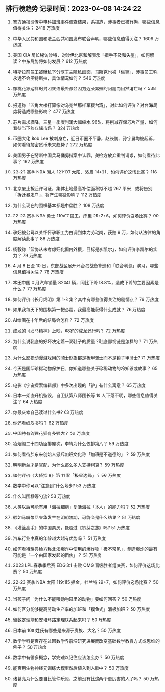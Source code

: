 
## 排行榜趋势 记录时间：2023-04-08 14:24:22
  
  1. 警方通报网传中电科加班事件调查结果，系捏造，涉事者已被行拘，哪些信息值得关注？ 2418 万热度
    
  2. 中华人民共和国和法兰西共和国发布联合声明，哪些信息值得关注？ 1609 万热度
    
  3. 美国 CIA 局长秘访沙特，对沙伊北京和解表示「措手不及和失望」，如何解读？中东局势将如何发展？ 612 万热度
    
  4. 特斯拉前员工被曝私下分享车主隐私画面，马斯克也被「偷窥」，涉事员工称永远不会买特斯拉，具体情况如何？ 546 万热度
    
  5. 像桃花源这样的封闭聚落最终都会因为近亲繁殖的问题而自然消亡吗？ 538 万热度
    
  6. 报道称「五角大楼打算像对乌克兰那样军援台湾」，对此如何评价？对台海局势将造成哪些影响？ 477 万热度
    
  7. 芯片需求骤降，三星一季度利润大幅缩水 96%，将削减存储芯片产量，如何看待当下的存储市场？ 324 万热度
    
  8. 币圈大佬 Bob Lee 被刺身亡，近日币圈不平静，赵长鹏、孙宇晨均被起诉，如何看待加密货币未来趋势？ 272 万热度
    
  9. 美国男子在掰断中国兵马俑拇指案中认罪，美检方放弃重判请求，如何看待此事？ 162 万热度
    
  10. 22-23 赛季 NBA 湖人 121:107 太阳，浓眉 14+21，如何评价这场比赛？ 116 万热度
    
  11. 北京废止拆迁许可证，集体土地最高补偿面积拟不超 267 平米，或将告别「拆迁暴发户」，将产生哪些影响？ 112 万热度
    
  12. 为什么现在的围棋基本都是中盘胜？ 108 万热度
    
  13. 22-23 赛季 NBA 勇士 119:97 国王，库里 25+7+6，如何评价这场比赛？ 99 万热度
    
  14. 孕妇被公司以关怀怀孕职工为由调到体力劳动岗，获赔 9 万，如何从法律的角度解读此事？ 88 万热度
    
  15. 杨毅称「篮协从未考虑归化国内外援，目标是李凯尔」，如何评价李凯尔的实力？ 79 万热度
    
  16. 4 月 8 日至 10 日，东部战区展开环台岛战备警巡和「联合利剑」演习，哪些信息值得关注？ 78 万热度
    
  17. 本田中国 3 月汽车销量 82041 辆，同比下降 18.8%，造成下降的主要因素是什么？ 77 万热度
    
  18. 如何评价《长月烬明》第 1-8 集？其中有哪些值得关注的剧情点？ 76 万热度
    
  19. 如果我每天下的围棋第一把必赢，我最高能获得什么成就？ 76 万热度
    
  20. AI绘画在十年后的结局会怎样？ 72 万热度
    
  21. 成龙的《龙马精神》上映，68岁的成龙还行吗？ 72 万热度
    
  22. 为什么说鞋底的好坏决定着一双鞋子的质量？鞋底鄙视链是怎样的？ 71 万热度
    
  23. 为什么影视动漫游戏用的骑士形象都是板甲骑士而不是锁子甲骑士? 71 万热度
    
  24. 今天是国际珍稀动物保护日，你知道哪些关于珍稀动物的冷知识或故事？ 65 万热度
    
  25. 电影《宇宙探索编辑部》中多次出现的「驴」有什么寓意？ 65 万热度
    
  26. 日本一架直升机坠毁，自卫队第八师团长等 10 人下落不明，哪些信息值得关注？ 64 万热度
    
  27. 你最庆幸自己读过什么书? 63 万热度
    
  28. 你还看纸质书吗？ 62 万热度
    
  29. 中国特有的狸花猫有多强大？ 59 万热度
    
  30. 凌烟阁二十四功臣排座次，李靖为什么仅排第八？ 59 万热度
    
  31. 如何看待胖东来创始人怒斥加班文化称「加班是不道德的」？ 59 万热度
    
  32. 明明新兰才是官配，为什么那么多人支持柯哀？ 59 万热度
    
  33. 如何评价《大侦探 8》第 11 案「极昼边缘」？ 56 万热度
    
  34. 数学中你可以“注意到”什么地步? 53 万热度
    
  35. 什么叫围棋等勺流? 53 万热度
    
  36. 人类以后可能有用「海拉细胞」复活海拉「本人」的能力吗？ 52 万热度
    
  37. 假如马嘎尔尼来华发生在明朝初期，可能会是什么结果？ 51 万热度
    
  38. 《灌篮高手》的中国票房，能超过《铃芽之旅》吗? 51 万热度
    
  39. 汽车行业中真的年龄越大越有优势吗？ 51 万热度
    
  40. 如何看待瑞典检方称北溪爆炸中使用的爆炸物「极不常见」，制造爆炸的最有可能是「一个由国家发起的团伙」？ 51 万热度
    
  41. 2023 LPL 春季季后赛 EDG 3:1 击败 OMG 晋级胜者组决赛，如何评价这场比赛？ 50 万热度
    
  42. 22-23 赛季 NBA 太阳 119:115 掘金，杜兰特 29+7，如何评价这场比赛？ 50 万热度
    
  43. 当孩子问「为什么不能喂动物园里的动物」要如何回答？ 50 万热度
    
  44. 如何区分能够提高劳动生产率的加班和「摸鱼式」消极加班？ 50 万热度
    
  45. 留数定理能和安培环路定理联系起来吗？ 50 万热度
    
  46. 日本前 100 姓氏有哪些是来源于贵族、大名？ 50 万热度
    
  47. 数学学科是否存在过因数学界前沿研究进展而改变基础数学教育方式或思维的例子？ 50 万热度
    
  48. 数学中有很多概念，学完难以记住应该怎么办？ 50 万热度
    
  49. 能否用生物神经元训练大模型然后植入到人脑中？ 50 万热度
    
  50. 诸葛亮为什么要自比管仲乐毅，之前没有比这两个更厉害的人了吗？ 50 万热度
    